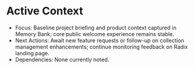 # Active Context

- Focus: Baseline project briefing and product context captured in Memory Bank; core public welcome experience remains stable.
- Next Actions: Await new feature requests or follow-up on collection management enhancements; continue monitoring feedback on Radix landing page.
- Dependencies: None currently noted.
